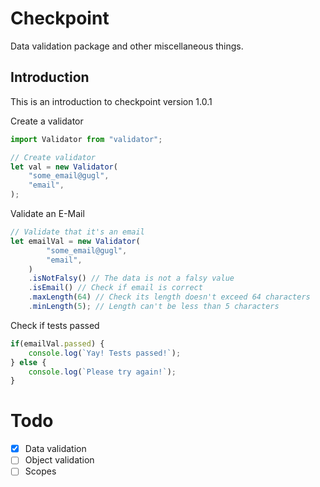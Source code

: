 # Checkpoint

Data validation package and other miscellaneous things.

## Introduction

This is an introduction to checkpoint version 1.0.1

Create a validator

```javascript
import Validator from "validator";

// Create validator
let val = new Validator(
    "some_email@gugl",
    "email",
);
```

Validate an E-Mail

```javascript
// Validate that it's an email
let emailVal = new Validator(
        "some_email@gugl",
        "email",
    )
    .isNotFalsy() // The data is not a falsy value
    .isEmail() // Check if email is correct
    .maxLength(64) // Check its length doesn't exceed 64 characters
    .minLength(5); // Length can't be less than 5 characters
```

Check if tests passed

```javascript
if(emailVal.passed) {
    console.log(`Yay! Tests passed!`);
} else {
    console.log(`Please try again!`);
}
```

# Todo

- [x] Data validation
- [ ] Object validation
- [ ] Scopes

